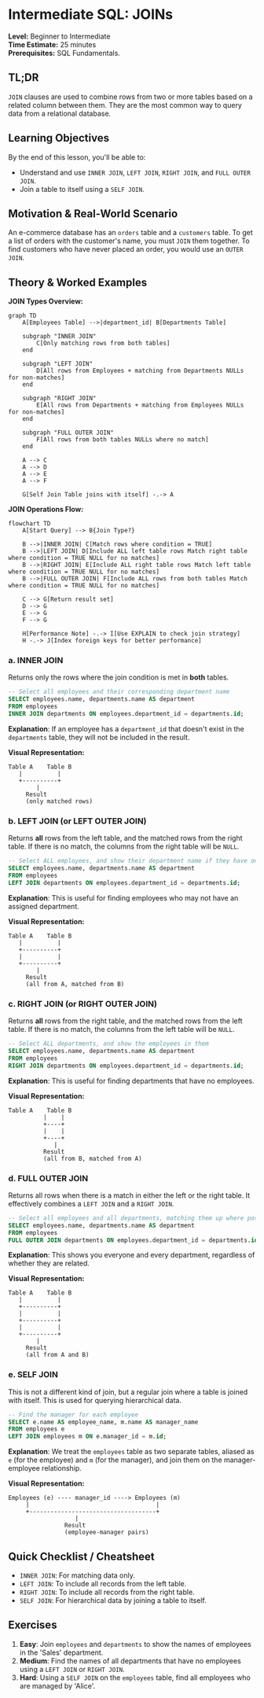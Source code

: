 # Intermediate SQL: JOINs

**Level:** Beginner to Intermediate  
**Time Estimate:** 25 minutes  
**Prerequisites:** SQL Fundamentals.

## TL;DR
`JOIN` clauses are used to combine rows from two or more tables based on a related column between them. They are the most common way to query data from a relational database.

## Learning Objectives
By the end of this lesson, you'll be able to:
- Understand and use `INNER JOIN`, `LEFT JOIN`, `RIGHT JOIN`, and `FULL OUTER JOIN`.
- Join a table to itself using a `SELF JOIN`.

## Motivation & Real-World Scenario
An e-commerce database has an `orders` table and a `customers` table. To get a list of orders with the customer's name, you must `JOIN` them together. To find customers who have never placed an order, you would use an `OUTER JOIN`.

## Theory & Worked Examples

**JOIN Types Overview:**
```mermaid
graph TD
    A[Employees Table] -->|department_id| B[Departments Table]
    
    subgraph "INNER JOIN"
        C[Only matching rows from both tables]
    end
    
    subgraph "LEFT JOIN"
        D[All rows from Employees + matching from Departments NULLs for non-matches]
    end
    
    subgraph "RIGHT JOIN"
        E[All rows from Departments + matching from Employees NULLs for non-matches]
    end
    
    subgraph "FULL OUTER JOIN"
        F[All rows from both tables NULLs where no match]
    end
    
    A --> C
    A --> D
    A --> E
    A --> F
    
    G[Self Join Table joins with itself] -.-> A
```

**JOIN Operations Flow:**
```mermaid
flowchart TD
    A[Start Query] --> B{Join Type?}
    
    B -->|INNER JOIN| C[Match rows where condition = TRUE]
    B -->|LEFT JOIN| D[Include ALL left table rows Match right table where condition = TRUE NULL for no matches]
    B -->|RIGHT JOIN| E[Include ALL right table rows Match left table where condition = TRUE NULL for no matches]
    B -->|FULL OUTER JOIN| F[Include ALL rows from both tables Match where condition = TRUE NULL for no matches]
    
    C --> G[Return result set]
    D --> G
    E --> G
    F --> G
    
    H[Performance Note] -.-> I[Use EXPLAIN to check join strategy]
    H -.-> J[Index foreign keys for better performance]
```

### a. INNER JOIN
Returns only the rows where the join condition is met in **both** tables.

```sql
-- Select all employees and their corresponding department name
SELECT employees.name, departments.name AS department
FROM employees
INNER JOIN departments ON employees.department_id = departments.id;
```
**Explanation**: If an employee has a `department_id` that doesn't exist in the `departments` table, they will not be included in the result.

**Visual Representation:**
```
Table A    Table B
   |          |
   +----------+
        |
     Result
     (only matched rows)
```

### b. LEFT JOIN (or LEFT OUTER JOIN)
Returns **all** rows from the left table, and the matched rows from the right table. If there is no match, the columns from the right table will be `NULL`.

```sql
-- Select ALL employees, and show their department name if they have one
SELECT employees.name, departments.name AS department
FROM employees
LEFT JOIN departments ON employees.department_id = departments.id;
```
**Explanation**: This is useful for finding employees who may not have an assigned department.

**Visual Representation:**
```
Table A    Table B
   |          |
   +----------+
   |          |
   +----------+
        |
     Result
     (all from A, matched from B)
```

### c. RIGHT JOIN (or RIGHT OUTER JOIN)
Returns **all** rows from the right table, and the matched rows from the left table. If there is no match, the columns from the left table will be `NULL`.

```sql
-- Select ALL departments, and show the employees in them
SELECT employees.name, departments.name AS department
FROM employees
RIGHT JOIN departments ON employees.department_id = departments.id;
```
**Explanation**: This is useful for finding departments that have no employees.

**Visual Representation:**
```
Table A    Table B
          |    |
          +----+
          |    |
          +----+
             |
          Result
          (all from B, matched from A)
```

### d. FULL OUTER JOIN
Returns all rows when there is a match in either the left or the right table. It effectively combines a `LEFT JOIN` and a `RIGHT JOIN`.

```sql
-- Select all employees and all departments, matching them up where possible
SELECT employees.name, departments.name AS department
FROM employees
FULL OUTER JOIN departments ON employees.department_id = departments.id;
```
**Explanation**: This shows you everyone and every department, regardless of whether they are related.

**Visual Representation:**
```
Table A    Table B
   |          |
   +----------+
   |          |
   +----------+
   |          |
   +----------+
        |
     Result
     (all from A and B)
```

### e. SELF JOIN
This is not a different kind of join, but a regular join where a table is joined with itself. This is used for querying hierarchical data.

```sql
-- Find the manager for each employee
SELECT e.name AS employee_name, m.name AS manager_name
FROM employees e
LEFT JOIN employees m ON e.manager_id = m.id;
```
**Explanation**: We treat the `employees` table as two separate tables, aliased as `e` (for the employee) and `m` (for the manager), and join them on the manager-employee relationship.

**Visual Representation:**
```
Employees (e) ---- manager_id ----> Employees (m)
     |                                    |
     +------------------------------------+
                   |
                Result
                (employee-manager pairs)
```

## Quick Checklist / Cheatsheet
- `INNER JOIN`: For matching data only.
- `LEFT JOIN`: To include all records from the left table.
- `RIGHT JOIN`: To include all records from the right table.
- `SELF JOIN`: For hierarchical data by joining a table to itself.

## Exercises
1.  **Easy**: Join `employees` and `departments` to show the names of employees in the 'Sales' department.
2.  **Medium**: Find the names of all departments that have no employees using a `LEFT JOIN` or `RIGHT JOIN`.
3.  **Hard**: Using a `SELF JOIN` on the `employees` table, find all employees who are managed by 'Alice'.
